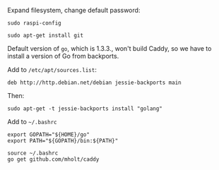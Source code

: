 Expand filesystem, change default password:

    sudo raspi-config

    sudo apt-get install git

Default version of `go`, which is 1.3.3., won't build Caddy, so we have to install a version of Go from backports.

Add to `/etc/apt/sources.list`:

    deb http://http.debian.net/debian jessie-backports main

Then:

    sudo apt-get -t jessie-backports install "golang"

Add to `~/.bashrc`

    export GOPATH="${HOME}/go"
    export PATH="${GOPATH}/bin:${PATH}"

    source ~/.bashrc
    go get github.com/mholt/caddy
